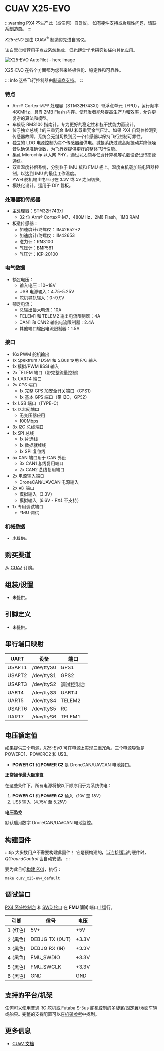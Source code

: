 # CUAV X25-EVO

:::warning
PX4 不生产此（或任何）自驾仪。
如有硬件支持或合规性问题，请联系[制造商](https://store.cuav.net/)。
:::

_X25-EVO_ 是由 CUAV<sup>&reg;</sup> 制造的先进自驾仪。

该自驾仪推荐用于商业系统集成，但也适合学术研究和任何其他应用。

![X25-EVO AutoPilot - hero image](../../assets/flight_controller/cuav_x25-evo/X25-EVO.jpg)

X25-EVO 在各个方面都为您带来终极性能、稳定性和可靠性。

::: info
这些飞行控制器由[制造商支持](../flight_controller/autopilot_manufacturer_supported.md)。
:::

### 特点

- Arm® Cortex-M7® 处理器（STM32H743XI）带浮点单元（FPU），运行频率 480MHz，具有 2MB Flash 内存。使开发者能够提高生产力和效率，允许更复杂的算法和模型。
- 车规级 RM3100 指南针。专为更好的稳定性和抗干扰能力而设计。
- 位于独立总线上的三重冗余 IMU 和双重冗余气压计。如果 PX4 自驾仪检测到传感器故障，系统会无缝切换到另一个传感器以保持飞行控制可靠性。
- 独立的 LDO 电源控制为每个传感器组供电。减振系统过滤高频振动并降低噪音以确保准确读数，为飞行器提供更好的整体飞行性能。
- 集成 Microchip 以太网 PHY，通过以太网与任务计算机等机载设备进行高速通信。
- 双重温度补偿系统，分别位于 IMU 板和 FMU 板上。温度由机载加热电阻器控制，以达到 IMU 的最佳工作温度。
- PWM 舵机输出电压可在 3.3V 或 5V 之间切换。
- 模块化设计，适用于 DIY 载板。

### 处理器和传感器

- 主处理器：STM32H743XI
  - 32 位 Arm® Cortex®-M7，480MHz，2MB Flash，1MB RAM
- 板载传感器：
  - 加速度计/陀螺仪：IIM42652\*2
  - 加速度计/陀螺仪：IIM42653
  - 磁力计：RM3100
  - 气压计：BMP581
  - 气压计：ICP-20100

### 电气数据

- 额定电压：
  - 输入电压：10~18V
  - USB 电源输入：4.75~5.25V
  - 舵机导轨输入：0~9.9V
- 额定电流：
  - 总输出最大电流：10A
  - TELEM1 和 TELEM2 输出电流限制器：4A
  - CAN1 和 CAN2 输出电流限制器：2.4A
  - 其他端口输出电流限制器：1.5A

### 接口

- 16x PWM 舵机输出
- 1x Spektrum / DSM 和 S.Bus 专用 R/C 输入
- 1x 模拟/PWM RSSI 输入
- 2x TELEM 端口（带完整流量控制）
- 1x UART4 端口
- 2x GPS 端口
  - 1x 完整 GPS 加安全开关端口（GPS1）
  - 1x 基本 GPS 端口（带 I2C，GPS2）
- 1x USB 端口（TYPE-C）
- 1x 以太网端口
  - 无变压器应用
  - 100Mbps
- 3x I2C 总线端口
- 1x SPI 总线
  - 1x 片选线
  - 1x 数据就绪线
  - 1x SPI 复位线
- 5x CAN 端口用于 CAN 外设
  - 3x CAN1 总线复用端口
  - 2x CAN2 总线复用端口
- 2x 电源输入端口
  - DroneCAN/UAVCAN 电源输入
- 2x AD 端口
  - 模拟输入（3.3V）
  - 模拟输入（6.6V - PX4 不支持）
- 1x 专用调试端口
  - FMU 调试

### 机械数据

 - 未提供。

## 购买渠道

从 [CUAV](https://store.cuav.net/) 订购。

## 组装/设置

 - 未提供。

## 引脚定义

 - 未提供。

## 串行端口映射

| UART   | 设备       | 端口          |
| ------ | ---------- | ------------- |
| USART1 | /dev/ttyS0 | GPS1          |
| USART2 | /dev/ttyS1 | GPS2          |
| USART3 | /dev/ttyS2 | 调试控制台    |
| UART4  | /dev/ttyS3 | UART4         |
| UART5  | /dev/ttyS4 | TELEM2        |
| USART6 | /dev/ttyS5 | RC            |
| UART7  | /dev/ttyS6 | TELEM1        |

## 电压额定值

如果提供三个电源，_X25-EVO_ 可在电源上实现三重冗余。三个电源导轨是 POWERC1、POWERC2 和 USB。
- **POWER C1** 和 **POWER C2** 是 DroneCAN/UAVCAN 电池接口。

**正常操作最大额定值**

在这些条件下，所有电源将按以下顺序用于为系统供电：
1. **POWER C1** 和 **POWER C2** 输入（10V 至 18V）
2. USB 输入（4.75V 至 5.25V）

**电压监控**

默认启用数字 DroneCAN/UAVCAN 电池监控。

## 构建固件

:::tip
大多数用户不需要构建此固件！
它是预构建的，当连接适当的硬件时，_QGroundControl_ 会自动安装。
:::

要为此目标[构建 PX4](../dev_setup/building_px4.md)，执行：

```
make cuav_x25-evo_default
```

<a id="debug_port"></a>

## 调试端口

[PX4 系统控制台](../debug/system_console.md) 和 [SWD 接口](../debug/swd_debug.md) 在 **FMU 调试** 端口上运行。

| 引脚      | 信号             | 电压  |
| --------- | ---------------- | ----- |
| 1 (红色)  | 5V+              | +5V   |
| 2 (黑色)  | DEBUG TX (OUT)   | +3.3V |
| 3 (黑色)  | DEBUG RX (IN)    | +3.3V |
| 4 (黑色)  | FMU_SWDIO        | +3.3V |
| 5 (黑色)  | FMU_SWCLK        | +3.3V |
| 6 (黑色)  | GND              | GND   |

## 支持的平台/机架

任何可以使用普通 RC 舵机或 Futaba S-Bus 舵机控制的多旋翼/固定翼/地面车辆或船只。完整的支持配置可以在[机架参考](../airframes/airframe_reference.md)中找到。

## 更多信息

- [CUAV 文档](https://doc.cuav.net/)
